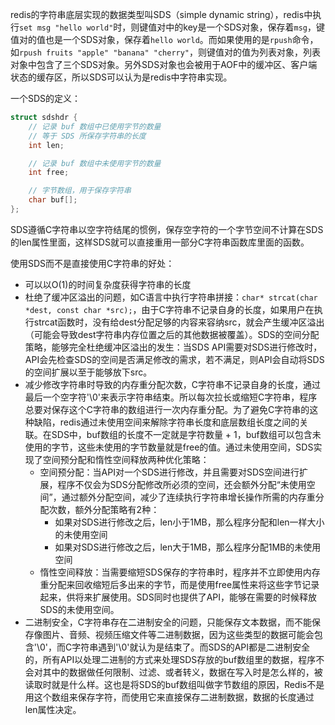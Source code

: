 redis的字符串底层实现的数据类型叫SDS（simple dynamic string），redis中执行`set msg "hello world"`时，则键值对中的key是一个SDS对象，保存着`msg`，键值对的值也是一个SDS对象，保存着`hello world`。而如果使用的是`rpush`命令，如`rpush fruits "apple" "banana" "cherry"`，则键值对的值为列表对象，列表对象中包含了三个SDS对象。另外SDS对象也会被用于AOF中的缓冲区、客户端状态的缓存区，所以SDS可以认为是redis中字符串实现。

一个SDS的定义：
```c
struct sdshdr {
    // 记录 buf 数组中已使用字节的数量
    // 等于 SDS 所保存字符串的长度
    int len;

    // 记录 buf 数组中未使用字节的数量
    int free;

    // 字节数组，用于保存字符串
    char buf[];
};
```

SDS遵循C字符串以空字符结尾的惯例，保存空字符的一个字节空间不计算在SDS的len属性里面，这样SDS就可以直接重用一部分C字符串函数库里面的函数。

使用SDS而不是直接使用C字符串的好处：
- 可以以O(1)的时间复杂度获得字符串的长度
- 杜绝了缓冲区溢出的问题，如C语言中执行字符串拼接：`char* strcat(char *dest, const char *src);`，由于C字符串不记录自身的长度，如果用户在执行strcat函数时，没有给dest分配足够的内容来容纳src，就会产生缓冲区溢出（可能会导致dest字符串内存位置之后的其他数据被覆盖）。SDS的空间分配策略，能够完全杜绝缓冲区溢出的发生：当SDS API需要对SDS进行修改时，API会先检查SDS的空间是否满足修改的需求，若不满足，则API会自动将SDS的空间扩展以至于能够放下src。
- 减少修改字符串时导致的内存重分配次数，C字符串不记录自身的长度，通过最后一个空字符'\0'来表示字符串结束。所以每次拉长或缩短C字符串，程序总要对保存这个C字符串的数组进行一次内存重分配。为了避免C字符串的这种缺陷，redis通过未使用空间来解除字符串长度和底层数组长度之间的关联。在SDS中，buf数组的长度不一定就是字符数量 + 1，buf数组可以包含未使用的字节，这些未使用的字节数量就是free的值。通过未使用空间，SDS实现了空间预分配和惰性空间释放两种优化策略：
  - 空间预分配：当API对一个SDS进行修改，并且需要对SDS空间进行扩展，程序不仅会为SDS分配修改所必须的空间，还会额外分配“未使用空间”，通过额外分配空间，减少了连续执行字符串增长操作所需的内存重分配次数，额外分配策略有2种：
    - 如果对SDS进行修改之后，len小于1MB，那么程序分配和len一样大小的未使用空间
    - 如果对SDS进行修改之后，len大于1MB，那么程序分配1MB的未使用空间
  - 惰性空间释放：当需要缩短SDS保存的字符串时，程序并不立即使用内存重分配来回收缩短后多出来的字节，而是使用free属性来将这些字节记录起来，供将来扩展使用。SDS同时也提供了API，能够在需要的时候释放SDS的未使用空间。
- 二进制安全，C字符串存在二进制安全的问题，只能保存文本数据，而不能保存像图片、音频、视频压缩文件等二进制数据，因为这些类型的数据可能会包含'\0'，而C字符串遇到'\0'就认为是结束了。而SDS的API都是二进制安全的，所有API以处理二进制的方式来处理SDS存放的buf数组里的数据，程序不会对其中的数据做任何限制、过滤、或者转义，数据在写入时是怎么样的，被读取时就是什么样。这也是将SDS的buf数组叫做字节数组的原因，Redis不是用这个数组来保存字符，而使用它来直接保存二进制数据，数据的长度通过len属性决定。  